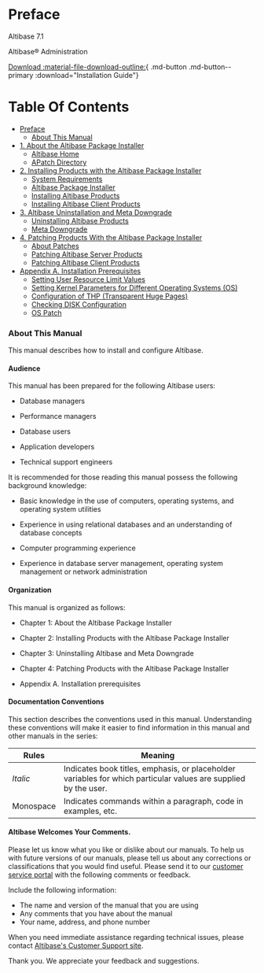 # Preface

Altibase 7.1

Altibase® Administration

[Download :material-file-download-outline:](../pdf/Installation%20Guide.pdf){ .md-button .md-button--primary :download="Installation Guide"}

# Table Of Contents

- [Preface](#preface)
    - [About This Manual](#about-this-manual)
- [1. About the Altibase Package Installer](1.-About-the-Altibase-Package-Installer.md)
    - [Altibase Home](../Installation%20Guide/1.-About-the-Altibase-Package-Installer.md#altibase-home)
    - [APatch Directory](../Installation%20Guide/1.-About-the-Altibase-Package-Installer.md#apatch-directory)
- [2. Installing Products with the Altibase Package Installer](2-installing-products-with-the-altibase-package-installer.md)
    - [System Requirements](../Installation%20Guide/2.-Installing-Products-with-the-Altibase-Package-Installer.md#system-requirements)
    - [Altibase Package Installer](../Installation%20Guide/2.-Installing-Products-with-the-Altibase-Package-Installer.md#altibase-package-installer)
    - [Installing Altibase Products](../Installation%20Guide/2.-Installing-Products-with-the-Altibase-Package-Installer.md#installing-altibase-products)
    - [Installing Altibase Client Products](../Installation%20Guide/2.-Installing-Products-with-the-Altibase-Package-Installer.md#installing-altibase-client-products)
- [3. Altibase Uninstallation and Meta Downgrade](3-uninstalling-altibase-and-meta-downgrade.md)
    - [Uninstalling Altibase Products](../Installation%20Guide/3.-Uninstalling-Altibase-and-Meta-Downgrade.md#uninstalling-altibase-products)
    - [Meta Downgrade](../Installation%20Guide/3.-Uninstalling-Altibase-and-Meta-Downgrade.md#meta-downgrade)
- [4. Patching Products With the Altibase Package Installer](4-patching-products-with-the-altibase-package-installer.md)
    - [About Patches](../Installation%20Guide/4.-Patching-Products-With-the-Altibase-Package-Installer.md#about-patches)
    - [Patching Altibase Server Products](../Installation%20Guide/4.-Patching-Products-With-the-Altibase-Package-Installer.md#patching-altibase-server-products)
    - [Patching Altibase Client Products](../Installation%20Guide/4.-Patching-Products-With-the-Altibase-Package-Installer.md#patching-altibase-client-products)   
- [Appendix A. Installation Prerequisites](Appendix-A-Installation-Prerequisites.md)  
    - [Setting User Resource Limit Values](../Installation%20Guide/Appendix-A.-Installation-Prerequisites.md#Setting-User-Resource-Limit-Values)
    - [Setting Kernel Parameters for Different Operating Systems (OS)](../Installation%20Guide/Appendix-A.-Installation-Prerequisites.md#Setting-Kernel-Parameters-for-Different-Operating-Systems-OS)
    - [Configuration of THP (Transparent Huge Pages)](../Installation%20Guide/Appendix-A.-Installation-Prerequisites.md#Configuration-of-THP-Transparent-Huge-Pages)
    - [Checking DISK Configuration](../Installation%20Guide/Appendix-A.-Installation-Prerequisites.md#Checking-DISK-Configuration)
    - [OS Patch](../Installation%20Guide/Appendix-A.-Installation-Prerequisites.md#os-patch)

### About This Manual

This manual describes how to install and configure Altibase.

#### Audience

This manual has been prepared for the following Altibase users:

-   Database managers

-   Performance managers

-   Database users

-   Application developers

-   Technical support engineers

It is recommended for those reading this manual possess the following background knowledge:

-   Basic knowledge in the use of computers, operating systems, and operating system utilities 

-   Experience in using relational databases and an understanding of database concepts

-   Computer programming experience

-   Experience in database server management, operating system management or network administration

#### Organization

This manual is organized as follows:

-   Chapter 1: About the Altibase Package Installer

-   Chapter 2: Installing Products with the Altibase Package Installer

-   Chapter 3: Uninstalling Altibase and Meta Downgrade

-   Chapter 4: Patching Products with the Altibase Package Installer

-   Appendix A. Installation prerequisites

#### Documentation Conventions 

This section describes the conventions used in this manual. Understanding these conventions will make it easier to find information in this manual and other manuals in the series:

| Rules     | Meaning                                                      |
| --------- | ------------------------------------------------------------ |
| *Italic*  | Indicates book titles, emphasis, or placeholder variables for which particular values are supplied by the user. |
| Monospace | Indicates commands within a paragraph, code in examples, etc. |

#### Altibase Welcomes Your Comments.

Please let us know what you like or dislike about our manuals. To help us with future versions of our manuals, please tell us about any corrections or classifications that you would find useful. Please send it to our [customer service portal](http://support.altibase.com/en/) with the following comments or feedback.

Include the following information:

- The name and version of the manual that you are using
- Any comments that you have about the manual
- Your name, address, and phone number

When you need immediate assistance regarding technical issues, please contact [Altibase's Customer Support site](http://support.altibase.com/en/).

Thank you. We appreciate your feedback and suggestions.

